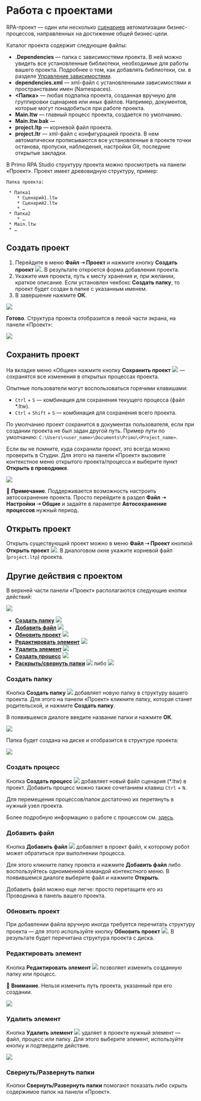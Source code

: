 # Работа с проектами

RPA-проект — один или несколько [сценариев](https://docs.primo-rpa.ru/primo-rpa/primo-studio/process) автоматизации бизнес-процессов, направленных на достижение общей бизнес-цели. 

Каталог проекта содержит следующие файлы:
* **.Dependencies** — папка с зависимостями проекта. В ней можно увидеть все установленные библиотеки, необходимые для работы вашего проекта. Подробнее о том, как добавлять библиотеки, см. в разделе [Управление зависимостями](https://docs.primo-rpa.ru/primo-rpa/primo-studio/projects/manage-dependencies).
* **dependencies.xml** — xml-файл с установленными зависимостями и пространствами имен (Namespaces). 
* **<Папка>** — любая подпапка проекта, созданная вручную для группировки сценариев или иных файлов. Например, документов, которые могут понадобиться при работе проекта.
* **Main.ltw** — главный процесс проекта, создается по умолчанию.
* **Main.ltw.bak** —
* **project.ltp** — корневой файл проекта. 
* **project.ltr** — xml-файл с конфигурацией проекта. В нем автоматически прописываются все установленные в проекте точки останова, пропуски, наблюдения, настройки Git, последние открытые закладки. 


В Primo RPA Studio структуру проекта можно просмотреть на панели «Проект». Проект имеет древовидную структуру, пример:

```
Папка проекта:

 * Папка1
    * Сценарий1.ltw
    * Сценарий2.ltw
    * …
 * Папка2
    * …
 * Main.ltw
 * …
```

## Создать проект

1. Перейдите в меню **Файл ➝ Проект** и нажмите кнопку **Создать проект** ![](<../../.gitbook/assets/0 (169).png>). В результате откроется форма добавления проекта.
2. Укажите имя проекта, путь к месту хранения и, при желании, краткое описание. Если установлен чекбокс **Создать папку**, то проект будет создан в папке с указанным именем.
3. В завершение нажмите **ОК**.

![](<../../.gitbook/assets/image (651).png>)

**Готово**. Структура проекта отобразится в левой части экрана, на панели «Проект»:

![](<../../.gitbook/assets1/project-tree-1.png>)


## Сохранить проект

На вкладке меню «Общие» нажмите кнопку **Сохранить проект** ![](<../../.gitbook/assets/4 (2).png>) — сохранятся все изменения в открытых процессах проекта. 

Опытные пользователи могут воспользоваться горячими клавишами:
* `Ctrl` + `S` — комбинация для сохранения текущего процесса (файл \*.ltw).
* `Ctrl` + `Shift` + `S` — комбинация для сохранения всего проекта.

По умолчанию проект сохранится в документах пользователя, если при создании проекта не был задан другой путь. Пример пути по умолчанию: `C:\Users\<user_name>\Documents\Primo\<Project_name>`.

Если вы не помните, куда сохранили проект, это всегда можно проверить в Студии. Для этого на панели «Проект» вызовите контекстное меню открытого проекта/процесса и выберите пункт **Открыть в проводнике**.

![](../../.gitbook/assets1/open-project-in-explorer.png)

:small_blue_diamond: **Примечание**. Поддерживается возможность настроить автосохранение проекта. Просто перейдите в раздел **Файл ➝ Настройки ➝ Общие** и задайте в параметре **Автосохранение процессов** нужный период.


## Открыть проект

Открыть существующий проект можно в меню **Файл ➝ Проект** кнопкой **Открыть проект** ![](<../../.gitbook/assets/3 (11).png>). В диалоговом окне укажите корневой файл (`project.ltp`) проекта.


## Другие действия с проектом

В верхней части панели «Проект» располагаются следующие кнопки действий: 

![](<../../.gitbook/assets1/activity-buttons-with-project.png>)

* **[Создать папку](https://docs.primo-rpa.ru/primo-rpa/primo-studio/projects#sozdat-papku)** ![](<../../.gitbook/assets/5 (7).png>)
* **[Добавить файл](https://docs.primo-rpa.ru/primo-rpa/primo-studio/projects#dobavit-fail)** ![](<../../.gitbook/assets/File\_Add (1).png>)
* **[Обновить проект](https://docs.primo-rpa.ru/primo-rpa/primo-studio/projects#obnovit-proekt)** ![](<../../.gitbook/assets1/update-project-button.png>)
* **[Редактировать элемент](https://docs.primo-rpa.ru/primo-rpa/primo-studio/projects#redaktirovat-element)** ![](<../../.gitbook/assets/4 (1) (1) (2) (1) (1) (1) (2) (1) (7).png>)
* **[Удалить элемент](https://docs.primo-rpa.ru/primo-rpa/primo-studio/projects#udalit-element)** ![](<../../.gitbook/assets/10 (2) (1) (2) (1) (1) (1) (2) (1) (6).png>)
* **[Создать процесс](https://docs.primo-rpa.ru/primo-rpa/primo-studio/projects#sozdat-process)** ![](<../../.gitbook/assets/Создать процесс.png>)
* **[Раскрыть/свернуть папки](https://docs.primo-rpa.ru/primo-rpa/primo-studio/projects#svernut-razvernut-papki)** ![](<../../.gitbook/assets1/expand-folders-1.png>) либо ![](<../../.gitbook/assets1/collapse-folders-1.png>)

### Создать папку

Кнопка **Создать папку** ![](<../../.gitbook/assets/5 (7).png>) добавляет новую папку в структуру вашего проекта. Для этого на панели «Проект» кликните папку, которая станет родительской, и нажмите **Создать папку**. 

В появившемся диалоге введите название папки и нажмите **ОК**.

![](<../../.gitbook/assets/6 (6).png>)

Папка будет создана на диске и отобразится в структуре проекта:

![](<../../.gitbook/assets/image (720).png>)

### Создать процесс

Кнопка **Создать процесс** ![](<../../.gitbook/assets/Создать процесс.png>) добавляет новый файл сценария (\*.ltw) в проект. Добавить процесс можно также сочетанием клавиш `Ctrl` + `N`.

Для перемещения процессов/папок достаточно их перетянуть в нужный узел проекта.

Более подробную информацию о работе с процессом см. [здесь](https://docs.primo-rpa.ru/primo-rpa/primo-studio/process).

### Добавить файл

Кнопка **Добавить файл** ![](<../../.gitbook/assets/File\_Add (1).png>) добавляет в проект файл, к которому робот может обратиться при выполнении процесса.

Для этого кликните папку проекта и нажмите **Добавить файл** либо воспользуйтесь одноименной командой контекстного меню. В появившемся диалоге выберите файл и нажмите **Открыть**. 

Добавить файл можно еще легче: просто перетащите его из Проводника в панель вашего проекта.

### Обновить проект

При добавлении файла вручную иногда требуется перечитать структуру проекта — для этого используйте кнопку **Обновить проект** ![](<../../.gitbook/assets1/update-project-button.png>). В результате будет перечитана структура проекта с диска.

### Редактировать элемент

Кнопка **Редактировать элемент** ![](<../../.gitbook/assets/4 (1) (1) (2) (1) (1) (1) (2) (1) (7).png>) позволяет изменить созданную папку или процесс.

:small_orange_diamond: **Внимание**. Нельзя изменить путь проекта, указанный при его создании.

![](<../../.gitbook/assets/9 (3).png>)

### Удалить элемент

Кнопка **Удалить элемент** ![](<../../.gitbook/assets/10 (2) (1) (2) (1) (1) (1) (2) (1) (6).png>) удаляет в проекте нужный элемент — файл, процесс или папку. Для этого выберите элемент, используйте кнопку и подтвердите действие.

![](../../.gitbook/assets/11.png)

### Свернуть/Развернуть папки

Кнопки **Свернуть/Развернуть папки** помогают показать либо скрыть содержимое папок на панели «Проект».




